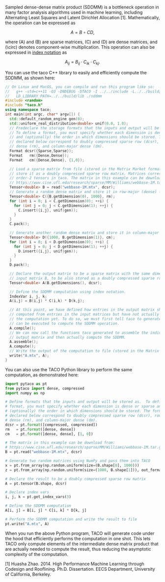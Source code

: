 Sampled dense-dense matrix product (SDDMM) is a bottleneck operation in many
factor analysis algorithms used in machine learning, including Alternating
Least Squares and Latent Dirichlet Allocation [1]. Mathematically, the
operation can be expressed as 

$$A = B \circ CD,$$

where \(A\) and \(B\) are sparse matrices, \(C\) and \(D\) are dense matrices,
and \(\circ\) denotes component-wise multiplication. This operation can also be
expressed in [index
notation](pycomputations.md#specifying-tensor-algebra-computations) as 

$$A_{ij} = B_{ij} \cdot C_{ik} \cdot C_{kj}.$$

You can use the taco C++ library to easily and efficiently compute the SDDMM, as
shown here:

```c++
// On Linux and MacOS, you can compile and run this program like so:
//   g++ -std=c++11 -O3 -DNDEBUG -DTACO -I ../../include -L../../build/lib sddmm.cpp -o sddmm -ltaco
//   LD_LIBRARY_PATH=../../build/lib ./sddmm
#include <random>
#include "taco.h"
using namespace taco;
int main(int argc, char* argv[]) {
  std::default_random_engine gen(0);
  std::uniform_real_distribution<double> unif(0.0, 1.0);
  // Predeclare the storage formats that the inputs and output will be stored as.
  // To define a format, you must specify whether each dimension is dense or sparse
  // and (optionally) the order in which dimensions should be stored. The formats
  // declared below correspond to doubly compressed sparse row (dcsr), row-major
  // dense (rm), and column-major dense (dm).
  Format dcsr({Sparse,Sparse});
  Format   rm({Dense,Dense});
  Format   cm({Dense,Dense}, {1,0});

  // Load a sparse matrix from file (stored in the Matrix Market format) and
  // store it as a doubly compressed sparse row matrix. Matrices correspond to
  // order-2 tensors in taco. The matrix in this example can be download from:
  // https://www.cise.ufl.edu/research/sparse/MM/Williams/webbase-1M.tar.gz
  Tensor<double> B = read("webbase-1M.mtx", dcsr);
  // Generate a random dense matrix and store it in row-major (dense) format.
  Tensor<double> C({B.getDimension(0), 1000}, rm);
  for (int i = 0; i < C.getDimension(0); ++i) {
    for (int j = 0; j < C.getDimension(1); ++j) {
      C.insert({i,j}, unif(gen));
    }
  }
  C.pack();

  // Generate another random dense matrix and store it in column-major format.
  Tensor<double> D({1000, B.getDimension(1)}, cm);
  for (int i = 0; i < D.getDimension(0); ++i) {
    for (int j = 0; j < D.getDimension(1); ++j) {
      D.insert({i,j}, unif(gen));
    }
  }
  D.pack();

  // Declare the output matrix to be a sparse matrix with the same dimensions as
  // input matrix B, to be also stored as a doubly compressed sparse row matrix.
  Tensor<double> A(B.getDimensions(), dcsr);

  // Define the SDDMM computation using index notation.
  IndexVar i, j, k;
  A(i,j) = B(i,j) * C(i,k) * D(k,j);

  // At this point, we have defined how entries in the output matrix should be
  // computed from entries in the input matrices but have not actually performed
  // the computation yet. To do so, we must first tell taco to generate code that
  // can be executed to compute the SDDMM operation.
  A.compile();
  // We can now call the functions taco generated to assemble the indices of the
  // output matrix and then actually compute the SDDMM.
  A.assemble();
  A.compute();
  // Write the output of the computation to file (stored in the Matrix Market format).
  write("A.mtx", A);
}
```

You can also use the TACO Python library to perform the same computation, as
demonstrated here:

```python
import pytaco as pt
from pytaco import dense, compressed
import numpy as np

# Define formats that the inputs and output will be stored as.  To define a
# format, you must specify whether each dimension is dense or sparse and
# (optionally) the order in which dimensions should be stored. The formats
# declared below correspond to doubly compressed sparse row (dcsr), row-major
# dense (rm), and column-major dense (dm).
dcsr = pt.format([compressed, compressed])
rm   = pt.format([dense, dense])
cm   = pt.format([dense, dense], [1, 0])

# The matrix in this example can be download from:
# https://www.cise.ufl.edu/research/sparse/MM/Williams/webbase-1M.tar.gz
B = pt.read("webbase-1M.mtx", dcsr)

# Generate two random matrices using NumPy and pass them into TACO
x = pt.from_array(np.random.uniform(size=(B.shape[0], 1000)))
z = pt.from_array(np.random.uniform(size=(1000, B.shape[1])), out_format=cm)

# Declare the result to be a doubly compressed sparse row matrix
A = pt.tensor(B.shape, dcsr)

# Declare index vars
i, j, k = pt.get_index_vars(3)

# Define the SDDMM computation
A[i, j] = B[i, j] * C[i, k] * D[k, j]

# Perform the SDDMM computation and write the result to file
pt.write("A.mtx", A)
```

When you run the above Python program, TACO will generate code under the hood
that efficiently performs the computation in one shot.  This lets TACO only 
compute elements of the intermediate dense matrix product that are actually 
needed to compute the result, thus reducing the asymptotic complexity of the 
computation.

[1] Huasha Zhao. 2014. High Performance Machine Learning through Codesign and
Rooflining. Ph.D. Dissertation. EECS Department, University of California,
Berkeley. 
